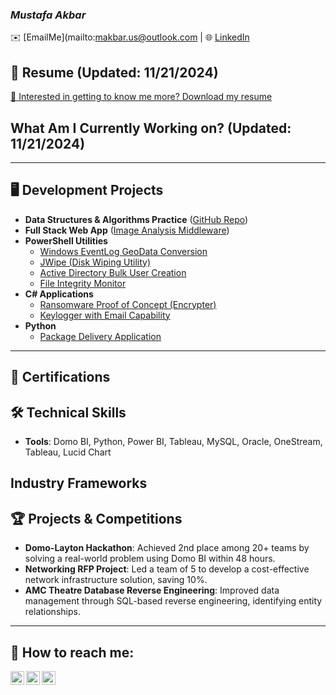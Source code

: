 
### ***Mustafa Akbar***
✉️ [EmailMe](mailto:makbar.us@outlook.com | 🌐 [LinkedIn](https://linkedin.com/in/Mustafa-Akbar)

## 📄 Resume (Updated: 11/21/2024)
[📄 Interested in getting to know me more? Download my resume](https://github.com/makbar-io/makbar-io/blob/main/MAkbar_Resume.doc)

## What Am I Currently Working on? (Updated: 11/21/2024)
---
## 🖥️ Development Projects
- **Data Structures & Algorithms Practice** ([GitHub Repo](https://github.com/joshmadakor1/Algorithms-Practice))  
- **Full Stack Web App** ([Image Analysis Middleware](https://github.com/joshmadakor1/4chan-Image-Analysis-Middleware-C964))  
- **PowerShell Utilities**  
  - [Windows EventLog GeoData Conversion](https://github.com/joshmadakor1/Sentinel-Lab)  
  - [JWipe (Disk Wiping Utility)](https://github.com/joshmadakor1/Jwipe.PowerShell)  
  - [Active Directory Bulk User Creation](https://github.com/joshmadakor1/AD_PS)  
  - [File Integrity Monitor](https://github.com/joshmadakor1/PowerShell-Integrity-FIM)  
- **C# Applications**  
  - [Ransomware Proof of Concept (Encrypter)](https://github.com/joshmadakor1/EncrypterPOC)  
  - [Keylogger with Email Capability](https://github.com/joshmadakor1/Key-Logger-With-Email)  
- **Python**  
  - [Package Delivery Application](https://github.com/joshmadakor1/Package-Delivery-Pathfinding-Algorithm)  
---

## 🔑 Certifications

## 🛠️ Technical Skills
- **Tools**: Domo BI, Python, Power BI, Tableau, MySQL, Oracle, OneStream, Tableau, Lucid Chart

## Industry Frameworks


## 🏆 Projects & Competitions
- **Domo-Layton Hackathon**: Achieved 2nd place among 20+ teams by solving a real-world problem using Domo BI within 48 hours.
- **Networking RFP Project**: Led a team of 5 to develop a cost-effective network infrastructure solution, saving 10%.
- **AMC Theatre Database Reverse Engineering**: Improved data management through SQL-based reverse engineering, identifying entity relationships.

---

<h2> 🤳 How to reach me:</h2>

[<img align="left" alt="Mustafa Akbar | LinkedIn" width="22px" src="https://cdn.jsdelivr.net/npm/simple-icons@v3/icons/linkedin.svg" />](https://linkedin.com/in/Mustafa-Akbar)
[<img align="left" alt="Mustafa Akbar | X" width="22px" src="https://cdn.jsdelivr.net/npm/simple-icons@v3/icons/twitter.svg" />](https://x.com/MAkbarUS) 
[<img align="left" alt="Mustafa Akbar | Instagram" width="22px" src="https://cdn.jsdelivr.net/npm/simple-icons@v3/icons/instagram.svg" />](https://x.com/MAkbarUS)
